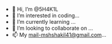 - 👋 Hi, I’m @5H4K1L
- 👀 I’m interested in coding...
- 🌱 I’m currently learning ...
- 💞️ I’m looking to collaborate on ...
- 📫 My mail-mshshakil41@gmail.com...

<!---
5H4K1L/5H4K1L is a ✨ special ✨ repository because its `README.md` (this file) appears on your GitHub profile.
You can click the Preview link to take a look at your changes.
--->

